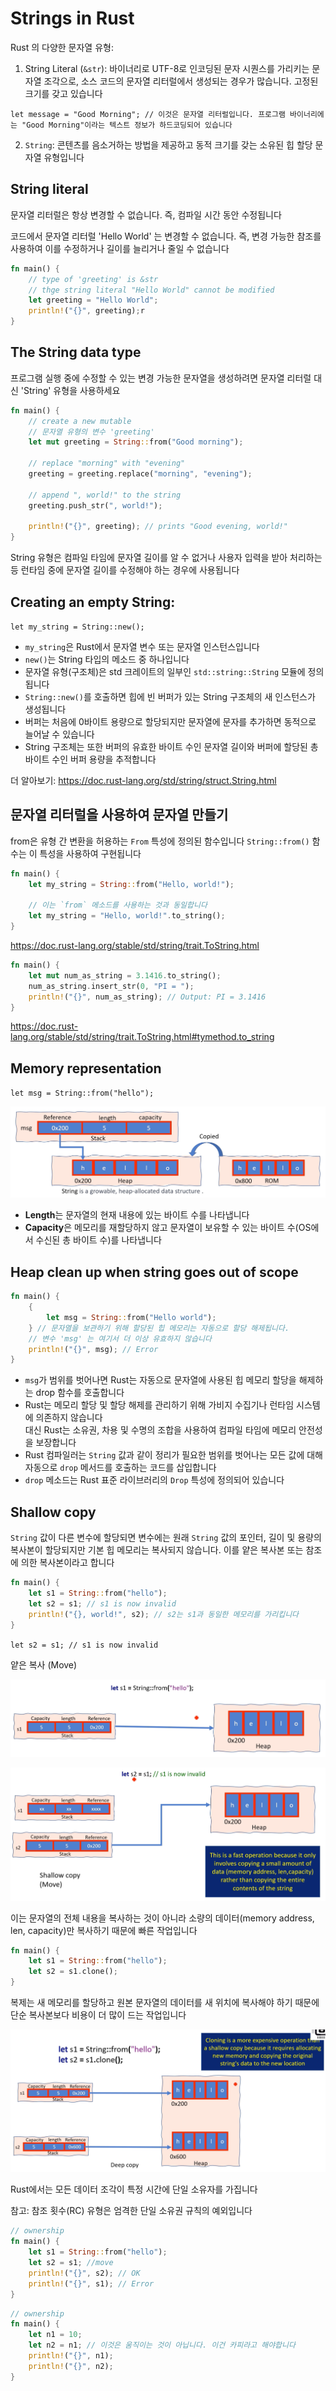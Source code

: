 # Strings in Rust

Rust 의 다양한 문자열 유형:

1. String Literal (`&str`): 바이너리로 UTF-8로 인코딩된 문자 시퀀스를 가리키는 문자열 조각으로, 소스 코드의 문자열 리터럴에서 생성되는 경우가 많습니다. 고정된 크기를 갖고 있습니다
   
`let message = "Good Morning"; // 이것은 문자열 리터럴입니다. 프로그램 바이너리에는 "Good Morning"이라는 텍스트 정보가 하드코딩되어 있습니다`

2. `String`: 콘텐츠를 음소거하는 방법을 제공하고 동적 크기를 갖는 소유된 힙 할당 문자열 유형입니다


## String literal

문자열 리터럴은 항상 변경할 수 없습니다. 즉, 컴파일 시간 동안 수정됩니다

코드에서 문자열 리터럴 'Hello World' 는 변경할 수 없습니다. 즉, 변경 가능한 참조를 사용하여 이를 수정하거나 길이를 늘리거나 줄일 수 없습니다

```rust
fn main() {
    // type of 'greeting' is &str
    // thge string literal "Hello World" cannot be modified
    let greeting = "Hello World";
    println!("{}", greeting);r
}
```

## The String data type

프로그램 실행 중에 수정할 수 있는 변경 가능한 문자열을 생성하려면 문자열 리터럴 대신 'String' 유형을 사용하세요

```rust
fn main() {
    // create a new mutable
    // 문자열 유형의 변수 'greeting'
    let mut greeting = String::from("Good morning");
    
    // replace "morning" with "evening"
    greeting = greeting.replace("morning", "evening");
    
    // append ", world!" to the string
    greeting.push_str(", world!");
    
    println!("{}", greeting); // prints "Good evening, world!"
}
```

String 유형은 컴파일 타임에 문자열 길이를 알 수 없거나 사용자 입력을 받아 처리하는 등 런타임 중에 문자열 길이를 수정해야 하는 경우에 사용됩니다


## Creating an empty String:

`let my_string = String::new();`

- `my_string`은 Rust에서 문자열 변수 또는 문자열 인스턴스입니다
- `new()`는 String 타입의 메소드 중 하나입니다
- 문자열 유형(구조체)은 std 크레이트의 일부인 `std::string::String` 모듈에 정의됩니다
- `String::new()`를 호출하면 힙에 빈 버퍼가 있는 String 구조체의 새 인스턴스가 생성됩니다
- 버퍼는 처음에 0바이트 용량으로 할당되지만 문자열에 문자를 추가하면 동적으로 늘어날 수 있습니다
- String 구조체는 또한 버퍼의 유효한 바이트 수인 문자열 길이와 버퍼에 할당된 총 바이트 수인 버퍼 용량을 추적합니다

더 알아보기: https://doc.rust-lang.org/std/string/struct.String.html


## 문자열 리터럴을 사용하여 문자열 만들기

from은 유형 간 변환을 허용하는 `From` 특성에 정의된 함수입니다
`String::from()` 함수는 이 특성을 사용하여 구현됩니다

```rust
fn main() {
    let my_string = String::from("Hello, world!");
    
    // 이는 `from` 메소드를 사용하는 것과 동일합니다
    let my_string = "Hello, world!".to_string();
}
```

https://doc.rust-lang.org/stable/std/string/trait.ToString.html

```rust
fn main() {
    let mut num_as_string = 3.1416.to_string();
    num_as_string.insert_str(0, "PI = ");
    println!("{}", num_as_string); // Output: PI = 3.1416
}
```

https://doc.rust-lang.org/stable/std/string/trait.ToString.html#tymethod.to_string

## Memory representation

`let msg = String::from("hello");`

![img.png](attachments/img1.png)

- **Length**는 문자열의 현재 내용에 있는 바이트 수를 나타냅니다
- **Capacity**은 메모리를 재할당하지 않고 문자열이 보유할 수 있는 바이트 수(OS에서 수신된 총 바이트 수)를 나타냅니다

## Heap clean up when string goes out of scope

```rust
fn main() {
    {
        let msg = String::from("Hello world");
    } // 문자열을 보관하기 위해 할당된 힙 메모리는 자동으로 할당 해제됩니다.
    // 변수 'msg' 는 여기서 더 이상 유효하지 않습니다
    println!("{}", msg); // Error
}
```

- `msg`가 범위를 벗어나면 Rust는 자동으로 문자열에 사용된 힙 메모리 할당을 해제하는 drop 함수를 호출합니다
- Rust는 메모리 할당 및 할당 해제를 관리하기 위해 가비지 수집기나 런타임 시스템에 의존하지 않습니다  
  대신 Rust는 소유권, 차용 및 수명의 조합을 사용하여 컴파일 타임에 메모리 안전성을 보장합니다
- Rust 컴파일러는 `String` 값과 같이 정리가 필요한 범위를 벗어나는 모든 값에 대해 자동으로 `drop` 메서드를 호출하는 코드를 삽입합니다
- `drop` 메소드는 Rust 표준 라이브러리의 `Drop` 특성에 정의되어 있습니다

## Shallow copy

`String` 값이 다른 변수에 할당되면 변수에는 원래 `String` 값의 포인터, 길이 및 용량의 복사본이 할당되지만 기본 힙 메모리는 복사되지 않습니다. 이를 얕은 복사본 또는 참조에 의한 복사본이라고 합니다

```rust
fn main() {
    let s1 = String::from("hello");
    let s2 = s1; // s1 is now invalid
    println!("{}, world!", s2); // s2는 s1과 동일한 메모리를 가리킵니다
}
```

`let s2 = s1; // s1 is now invalid`

얕은 복사 (Move)

![img.png](attachments/img2.png)

![img.png](attachments/img3.png)

이는 문자열의 전체 내용을 복사하는 것이 아니라 소량의 데이터(memory address, len, capacity)만 복사하기 때문에 빠른 작업입니다

```rust
fn main() {
    let s1 = String::from("hello");
    let s2 = s1.clone();
}
```

복제는 새 메모리를 할당하고 원본 문자열의 데이터를 새 위치에 복사해야 하기 때문에 단순 복사본보다 비용이 더 많이 드는 작업입니다

![img.png](attachments/img4.png)

Rust에서는 모든 데이터 조각이 특정 시간에 단일 소유자를 가집니다

참고: 참조 횟수(RC) 유형은 엄격한 단일 소유권 규칙의 예외입니다


```rust
// ownership
fn main() {
    let s1 = String::from("hello");
    let s2 = s1; //move
    println!("{}", s2); // OK
    println!("{}", s1); // Error
}
```

```rust
// ownership
fn main() {
    let n1 = 10;
    let n2 = n1; // 이것은 움직이는 것이 아닙니다. 이건 카피라고 해야합니다
    println!("{}", n1);
    println!("{}", n2);
}
```